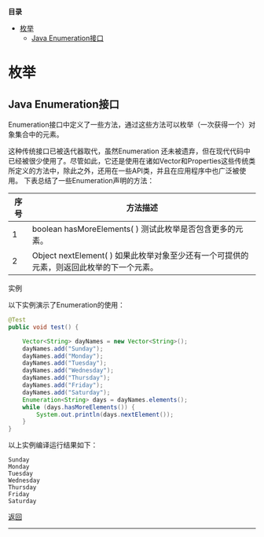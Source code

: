 **目录**

<span id = "jump"></span>

<!-- TOC -->

- [枚举](#枚举)
    - [Java Enumeration接口](#java-enumeration接口)

<!-- /TOC -->

# 枚举

## Java Enumeration接口

Enumeration接口中定义了一些方法，通过这些方法可以枚举（一次获得一个）对象集合中的元素。

这种传统接口已被迭代器取代，虽然Enumeration 还未被遗弃，但在现代代码中已经被很少使用了。尽管如此，它还是使用在诸如Vector和Properties这些传统类所定义的方法中，除此之外，还用在一些API类，并且在应用程序中也广泛被使用。 下表总结了一些Enumeration声明的方法：

序号 | 方法描述
------|------
1 | boolean hasMoreElements( )  测试此枚举是否包含更多的元素。
2 | Object nextElement( ) 如果此枚举对象至少还有一个可提供的元素，则返回此枚举的下一个元素。

实例

以下实例演示了Enumeration的使用：

```java
@Test
public void test() {

    Vector<String> dayNames = new Vector<String>();
    dayNames.add("Sunday");
    dayNames.add("Monday");
    dayNames.add("Tuesday");
    dayNames.add("Wednesday");
    dayNames.add("Thursday");
    dayNames.add("Friday");
    dayNames.add("Saturday");
    Enumeration<String> days = dayNames.elements();
    while (days.hasMoreElements()) {
        System.out.println(days.nextElement());
    }
}
```

以上实例编译运行结果如下：

```
Sunday
Monday
Tuesday
Wednesday
Thursday
Friday
Saturday
```

[返回](#jump)

---